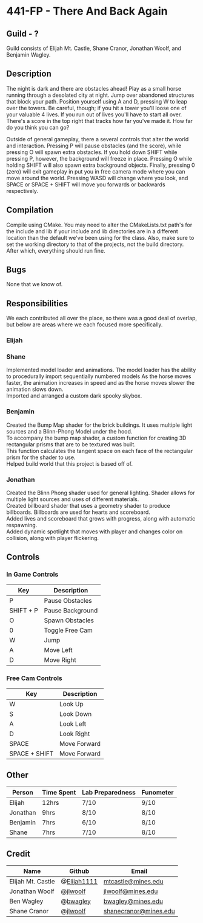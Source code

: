 # 441-FP - There And Back Again
## Guild - ?

Guild consists of Elijah Mt. Castle, Shane Cranor, Jonathan Woolf, and Benjamin Wagley.

## Description

The night is dark and there are obstacles ahead! Play as a small horse running through a desolated city at night. Jump over abandoned structures that block your path. Position yourself using A and D, pressing W to leap over the towers. Be careful, though; if you hit a tower you'll loose one of your valuable 4 lives. If you run out of lives you'll have to start all over. There's a score in the top right that tracks how far you've made it. How far do you think you can go?

Outside of general gameplay, there a several controls that alter the world and interaction. Pressing P will pause obstacles (and the score), while pressing O will spawn extra obstacles. If you hold down SHIFT while pressing P, however, the background will freeze in place. Pressing O while holding SHIFT will also spawn extra background objects. Finally, pressing 0 (zero) will exit gameplay in put you in free camera mode where you can move around the world. Pressing WASD will change where you look, and SPACE or SPACE + SHIFT will move you forwards or backwards respectively.

## Compilation

Compile using CMake. You may need to alter the CMakeLists.txt path's for the include and lib if your include and lib directories are in a different location than the default we've been using for the class. Also, make sure to set the working directory to that of the projects, not the build directory. After which, everything should run fine.

## Bugs
None that we know of.

## Responsibilities
We each contributed all over the place, so there was a good deal of overlap, but below are areas where we each focused more specifically.
### Elijah
### Shane
Implemented model loader and animations. The model loader has the ability to procedurally import sequentially numbered models
As the horse moves faster, the animation increases in speed and as the horse moves slower the animation slows down. \
Imported and arranged a custom dark spooky skybox.
### Benjamin
Created the Bump Map shader for the brick buildings. It uses multiple light sources and a Blinn-Phong Model under the hood. \
To accompany the bump map shader, a custom function for creating 3D rectangular prisms that are to be textured was built. \
This function calculates the tangent space on each face of the rectangular prism for the shader to use. \
Helped build world that this project is based off of. 
### Jonathan
Created the Blinn Phong shader used for general lighting. Shader allows for multiple light sources and uses of different materials. \
Created billboard shader that uses a geometry shader to produce billboards. Billboards are used for hearts and scoreboard. \
Added lives and scoreboard that grows with progress, along with automatic respawning. \
Added dynamic spotlight that moves with player and changes color on collision, along with player flickering.

## Controls
### In Game Controls
| Key       | Description           |
| --------- | --------------------- |
| P         | Pause Obstacles       |
| SHIFT + P | Pause Background      |
| O         | Spawn Obstacles       |
| 0         | Toggle Free Cam       |
| W         | Jump                  |
| A         | Move Left             |
| D         | Move Right            |

### Free Cam Controls
| Key           | Description  |
| ------------- | ------------ |
| W             | Look Up      |
| S             | Look Down    |
| A             | Look Left    |
| D             | Look Right   |
| SPACE         | Move Forward |
| SPACE + SHIFT | Move Forward |

## Other
| Person   | Time Spent | Lab Preparedness | Funometer |
| -------- | ---------- | ---------------- | --------- |
| Elijah   | 12hrs      | 7/10             | 9/10      |
| Jonathan | 9hrs       | 8/10             | 8/10      |
| Benjamin | 7hrs       | 6/10             | 8/10      |
| Shane    | 7hrs       | 7/10             | 8/10      |

## Credit
| Name              | Github                                       | Email                  |
| ----------------- | -------------------------------------------- | ---------------------- |
| Elijah Mt. Castle | @[Elijah1111](https://github.com/Elijah1111) | mtcastle@mines.edu     |
| Jonathan Woolf    | @[jlwoolf](https://github.com/jlwoolf)       | jlwoolf@mines.edu      |
| Ben Wagley        | @[bwagley](https://github.com/bwagley)       | bwagley@mines.edu      |
| Shane Cranor      | @[jlwoolf](https://github.com/jlwoolf)       | shanecranor@mines.edu  |




